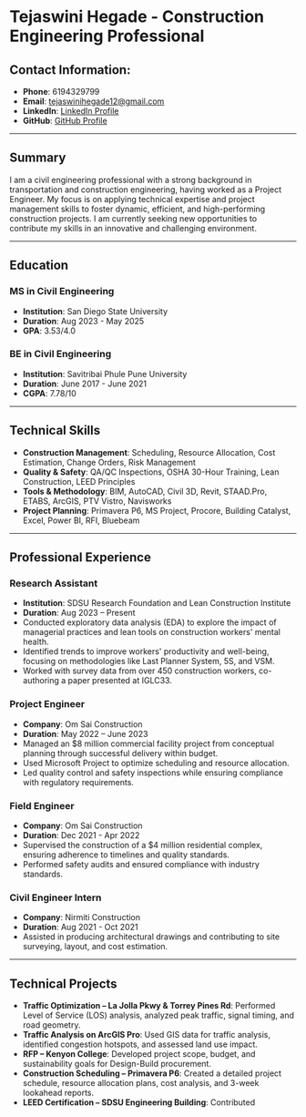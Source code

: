 
# Tejaswini Hegade - Construction Engineering Professional

## Contact Information:
- **Phone**: 6194329799
- **Email**: [tejaswinihegade12@gmail.com](mailto:tejaswinihegade12@gmail.com)
- **LinkedIn**: [LinkedIn Profile](#)
- **GitHub**: [GitHub Profile](#)

---

## Summary
I am a civil engineering professional with a strong background in transportation and construction engineering, having worked as a Project Engineer. My focus is on applying technical expertise and project management skills to foster dynamic, efficient, and high-performing construction projects. I am currently seeking new opportunities to contribute my skills in an innovative and challenging environment.

---

## Education

### MS in Civil Engineering
- **Institution**: San Diego State University
- **Duration**: Aug 2023 - May 2025
- **GPA**: 3.53/4.0

### BE in Civil Engineering
- **Institution**: Savitribai Phule Pune University
- **Duration**: June 2017 - June 2021
- **CGPA**: 7.78/10

---

## Technical Skills

- **Construction Management**: Scheduling, Resource Allocation, Cost Estimation, Change Orders, Risk Management
- **Quality & Safety**: QA/QC Inspections, OSHA 30-Hour Training, Lean Construction, LEED Principles
- **Tools & Methodology**: BIM, AutoCAD, Civil 3D, Revit, STAAD.Pro, ETABS, ArcGIS, PTV Vistro, Navisworks
- **Project Planning**: Primavera P6, MS Project, Procore, Building Catalyst, Excel, Power BI, RFI, Bluebeam

---

## Professional Experience

### Research Assistant
- **Institution**: SDSU Research Foundation and Lean Construction Institute
- **Duration**: Aug 2023 – Present
- Conducted exploratory data analysis (EDA) to explore the impact of managerial practices and lean tools on construction workers' mental health.
- Identified trends to improve workers' productivity and well-being, focusing on methodologies like Last Planner System, 5S, and VSM.
- Worked with survey data from over 450 construction workers, co-authoring a paper presented at IGLC33.

### Project Engineer
- **Company**: Om Sai Construction
- **Duration**: May 2022 – June 2023
- Managed an $8 million commercial facility project from conceptual planning through successful delivery within budget.
- Used Microsoft Project to optimize scheduling and resource allocation.
- Led quality control and safety inspections while ensuring compliance with regulatory requirements.

### Field Engineer
- **Company**: Om Sai Construction
- **Duration**: Dec 2021 - Apr 2022
- Supervised the construction of a $4 million residential complex, ensuring adherence to timelines and quality standards.
- Performed safety audits and ensured compliance with industry standards.

### Civil Engineer Intern
- **Company**: Nirmiti Construction
- **Duration**: Aug 2021 - Oct 2021
- Assisted in producing architectural drawings and contributing to site surveying, layout, and cost estimation.

---

## Technical Projects

- **Traffic Optimization – La Jolla Pkwy & Torrey Pines Rd**: Performed Level of Service (LOS) analysis, analyzed peak traffic, signal timing, and road geometry.
- **Traffic Analysis on ArcGIS Pro**: Used GIS data for traffic analysis, identified congestion hotspots, and assessed land use impact.
- **RFP – Kenyon College**: Developed project scope, budget, and sustainability goals for Design-Build procurement.
- **Construction Scheduling – Primavera P6**: Created a detailed project schedule, resource allocation plans, cost analysis, and 3-week lookahead reports.
- **LEED Certification – SDSU Engineering Building**: Contributed 

